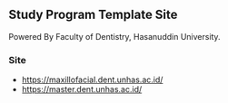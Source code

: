 ## Study Program Template Site

Powered By Faculty of Dentistry, Hasanuddin University.

### Site
- https://maxillofacial.dent.unhas.ac.id/
- https://master.dent.unhas.ac.id/
